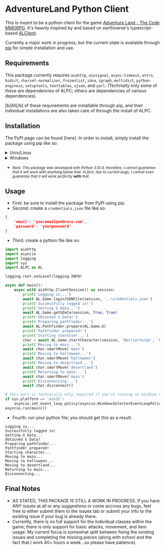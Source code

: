# AdventureLand Python Client
This is meant to be a python client for the game [Adventure Land - The Code MMORPG](https://adventure.land). It's heavily inspired by and based on earthiverse's typescript-based [ALClient](https://github.com/earthiverse/ALClient).

Currently a major work in progress; but the current state is available through [pip](https://pypi.org/project/pip/) for simple installation and use.

## Requirements
This package currently requires `aiohttp`, `aiosignal`, `async-timeout`, `attrs`, `bidict`, `charset-normalizer`, `frozenlist`, `idna`, `igraph`, `multidict`, `python-engineio`, `setuptools`, `texttables`, `ujson`, and `yarl`. (Technially only some of these are dependencies of ALPC; others are dependencies of various dependencies).

[b]All[/b] of these requirements are installable through pip, and their individual installations are also taken care of through the install of ALPC.

## Installation
The PyPI page can be found [here]. In order to install, simply install the package using pip like so:
<details><summary>Unix/Linux</summary>

  ```
  python3 -m pip install --upgrade ALPC
  ```

</details>
<details><summary>Windows</summary>
  
  ```
  py -m pip install --upgrade ALPC
  ```
  
</details>

* <small>*Note: This package was developed with Python 3.10.4; therefore, I cannot guarantee that it will work with anything below that. In fact, due to current bugs, I cannot even guarantee that it will work perfectly **with** that.*</small>

## Usage
* First: be sure to install the package from PyPI using pip.
* Second: create a `credentials.json` file like so:
```json
{
    'email': 'youremail@address.com',
    'password': 'yourpassword'
}
```
* Third: create a python file like so:
```python
import aiohttp
import asyncio
import logging
import sys
import ALPC as AL

logging.root.setLevel(logging.INFO)

async def main():
    async with aiohttp.ClientSession() as session:
        print('Logging in...')
        await AL.Game.loginJSONFile(session, '..\credentials.json')
        print('Successfully logged in!')
        print('Getting G Data...')
        await AL.Game.getGData(session, True, True)
        print('Obtained G Data!')
        print('Preparing pathfinder...')
        await AL.Pathfinder.prepare(AL.Game.G)
        print('Pathfinder prepared!')
        print('Starting character...')
        char = await AL.Game.startCharacter(session, 'WarriorSurge', 'US', 'I')
        print('Moving to main...')
        await char.smartMove('main')
        print('Moving to halloween...')
        await char.smartMove('halloween')
        print('Moving to desertland...')
        await char.smartMove('desertland')
        print('Returning to main...')
        await char.smartMove('main')
        print('Disconnecting...')
        await char.disconnect()

# this part is technically only required if you're running on windows due to hinkyness involving windows OS and asyncio
if sys.platform == 'win32':
    asyncio.set_event_loop_policy(asyncio.WindowsSelectorEventLoopPolicy())
asyncio.run(main())
```
* Fourth: run your python file; you should get this as a result:
```
Logging in...
Successfully logged in!
Getting G Data...
Obtained G Data!
Preparing pathfinder...
Pathfinder prepared!
Starting character...
Moving to main...
Moving to halloween...
Moving to desertland...
Returning to main...
Disconnecting...
```

## Final Notes
* AS STATED, THIS PACKAGE IS STILL A WORK IN PROGRESS. If you have ANY issues at all or any suggestions or come accross any bugs, feel free to either submit them to the issues tab or submit your info to the existing issue if your bug is already there.
* Currently, there is no full support for the individual classes within the game; there is only support for basic attacks, movement, and item usage. My current focus is somewhat split between fixing the existing issues and completing the missing pieces (along with school and the fact that I work 40+ hours a week...so please have patience).